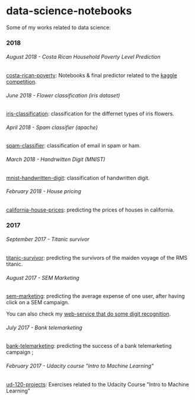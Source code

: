 # data-science-notebooks

 Some of my works related to data science:

### 2018
###### August 2018 - Costa Rican Household Poverty Level Prediction
[costa-rican-poverty](costa-rican-poverty): Notebooks & final predictor related to the [kaggle competition](https://www.kaggle.com/c/costa-rican-household-poverty-prediction).

###### June 2018 - Flower classification (iris dataset)
[iris-classification](iris-classification): classification for the differnet types of iris flowers.

###### April 2018 - Spam classifier (apache)
[spam-classifier](spam-classifier/): classification of email in spam or ham.

###### March 2018 - Handrwitten Digit (MNIST)
[mnist-handwritten-digit](mnist-handwritten-digit/): classification of handwritten digit.

###### February 2018 - House pricing  
[california-house-prices](california-house-prices/): predicting the prices of houses in california.


### 2017
###### September 2017 - Titanic survivor
[titanic-survivor](titanic-survivor/): predicting the survivors of the maiden voyage of the RMS titanic.

###### August 2017 - SEM Marketing
[sem-marketing](sem-marketing/): predicting the average expense of one user, after having click on a SEM campaign.

You can also check my [web-service that do some digit recognition](https://github.com/gobert/digit-recognition).

###### July 2017 - Bank telemarketing
[bank-telemarketing](bank-telemarketing/): predicting the success of a bank telemarketing campaign ;

###### February 2017 - Udacity course "Intro to Machine Learning"
[ud-120-projects](https://github.com/gobert/ud120-projects): Exercises related to the Udacity Course "Intro to Machine Learning"
